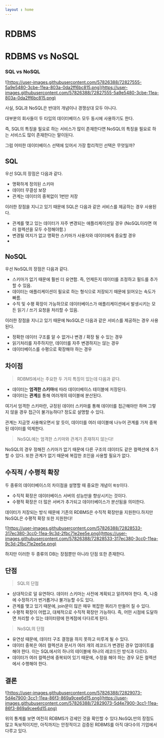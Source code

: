 ```yaml
---
layout : home
---
```


RDBMS
======================

# RDBMS vs NoSQL

### **SQL vs NoSQL**

![https://user-images.githubusercontent.com/57826388/72827555-5a9e5480-3cbe-11ea-803a-0da2ff6bc815.png](https://user-images.githubusercontent.com/57826388/72827555-5a9e5480-3cbe-11ea-803a-0da2ff6bc815.png)

사실, SQL과 NoSQL은 반대의 개념이나 경쟁상대 모두 아니다. 

대부분의 회사들이 두 타입의 데이터베이스 모두 동시에 사용하기도 한다.

즉, SQL의 특징을 필요로 하는 서비스가 많이 존재한다면 NoSQL의 특징을 필요로 하는 서비스도 많이 존재한다는 말이된다.

그럼 어떠한 데이터베이스 선택에 있어서 가장 합리적인 선택은 무엇일까?

## SQL

우선 SQL의 장점은 다음과 같다.

- 명확하게 정의된 스키마
- 데이터 무결성 보장
- 관계는 데이터의 중복없이 1번만 저장

이러한 장점을 지니고 있기 때문에 SQL은 다음과 같은 서비스를 제공하는 경우 사용된다.

- 관계를 맺고 있는 데이터가 자주 변경되는 애플리케이션일 경우 (NoSQL이라면 여러 컬렉션을 모두 수정해야함.)
- 변경될 여지가 없고 명확한 스키마가 사용자와 데이터에게 중요할 경우
- 

## NoSQL

우선 NoSQL의 장점은 다음과 같다.

- 스키마가 없기 때문에 훨씬 더 유연함. 즉, 언제든지 데이터를 조정하고 필드를 추가할 수 있음.
- 데이터는 애플리케이션이 필요로 하는 형식으로 저장되기 때문에 읽어오는 속도가 빠름.
- 수직 및 수평 확장이 가능하므로 데이터베이스가 애플리케이션에서 발생시키는 모든 읽기 / 쓰기 요청을 처리할 수 있음.

이러한 장점을 지니고 있기 때문에 NoSQL은 다음과 같은 서비스를 제공하는 경우 사용된다.

- 정확한 데이터 구조를 알 수 없거나 변경 / 확장 될 수 있는 경우
- 읽기처리를 자주하지만, 데이터를 자주 변경하지는 않는 경우
- 데이터베이스를 수평으로 확장해야 하는 경우

## 차이점

> RDBMS에서는 주요한 두 가지 특징이 있는데 다음과 같다.
> 
- 데이터는 **엄격한 스키마**에 따라 데이터베이스 테이블에 저장된다.
- 데이터는 **관계**를 통해 여러개의 테이블에 분산된다.

여기서 엄격한 스키마란, 규정된 데이터 스키마를 통해 데이터를 접근해야만 하며 그렇지 않을 경우 접근이 불가능하다? 정도로 설명할 수 있다.

관계는 지금껏 사용해오면서 알 듯이, 데이터를 여러 테이블에 나누어 관계를 가져 중복된 데이터를 억제한다.

> NoSQL에는 엄격한 스키마와 관계가 존재하지 않는다!
> 

NoSQL의 경우 정해진 스키마가 없기 때문에 다른 구조의 데이터도 같은 컬렉션에 추가할 수 있다. 또한 관계가 없기 때문에 복잡한 조인을 사용할 필요가 없다.

## 수직적 / 수평적 확장

두 종류의 데이터베이스의 차이점을 설명할 때 중요한 개념이 `확장`이다.

- 수직적 확장은 데이터베이스 서버의 성능만을 향상시키는 것이다.
- 수평적 확장은 더 많은 서버가 추가되고 데이터베이스가 분산됨을 의미한다.

데이터가 저장되는 방식 때문에 기존의 RDBMS은 수직적 확장만을 지원한다.하지만 NoSQL은 수평적 확장 또한 지원한다!

![https://user-images.githubusercontent.com/57826388/72828533-317ec380-3cc0-11ea-9c3d-2fbc71e2ee5e.png](https://user-images.githubusercontent.com/57826388/72828533-317ec380-3cc0-11ea-9c3d-2fbc71e2ee5e.png)

하지만 이러한 두 종류의 DB는 장점뿐만 아니라 단점 또한 존재한다.

## 단점

> SQL의 단점
> 
- 상대적으로 덜 유연하다. 데이터 스키마는 사전에 계획되고 알려져야 한다. 즉, 나중에 수정하기가 번거롭거나 불가능할 수도 있다.
- 관계를 맺고 있기 때문에, join문이 많은 매우 복잡한 쿼리가 만들어 질 수 있다.
- 수평적 확장이 어렵고, 대체적으로 수직적 확장만 가능하다. 즉, 어떤 시점에 도달하면 처리할 수 있는 데이터량에 한계점에 다다르게 된다.

> NoSQL의 단점
> 
- 유연성 때문에, 데이터 구조 결정을 하지 못하고 미루게 될 수 있다.
- 데이터 중복은 여러 컬렉션과 문서가 여러 개의 레코드가 변경된 경우 업데이트를 해야 한다. 이는 SQL에서의 하나의 테이블에 하나의 레코드인 방식과 다르다.
- 데이터가 여러 컬렉션에 중복되어 있기 때문에, 수정을 해야 하는 경우 모든 컬렉션에서 수행해야 한다.

## **결론**

![https://user-images.githubusercontent.com/57826388/72829073-5d4e7900-3cc1-11ea-86f3-869a9cee6d15.png](https://user-images.githubusercontent.com/57826388/72829073-5d4e7900-3cc1-11ea-86f3-869a9cee6d15.png)

위의 통계를 보면 여전히 RDBMS가 강세인 것을 확인할 수 있다.NoSQL만의 장점도 많고 독보적이지만, 아직까지는 안정적이고 검증된 RDBMS를 아직 대다수의 기업에서 다루고 있다.